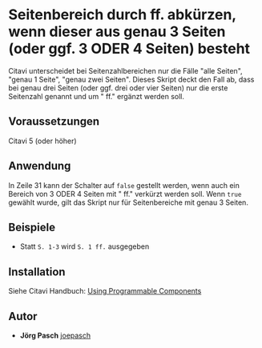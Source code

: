 # Seitenbereich durch ff. abkürzen, wenn dieser aus genau 3 Seiten (oder ggf. 3 ODER 4 Seiten) besteht

Citavi unterscheidet bei Seitenzahlbereichen nur die Fälle "alle Seiten", "genau 1 Seite", "genau zwei Seiten".
Dieses Skript deckt den Fall ab, dass bei genau drei Seiten (oder ggf. drei oder vier Seiten) nur die erste Seitenzahl genannt und um " ff." ergänzt werden soll.

## Voraussetzungen
Citavi 5 (oder höher)

## Anwendung
In Zeile 31 kann der Schalter auf `false` gestellt werden, wenn auch ein Bereich von 3 ODER 4 Seiten mit " ff." verkürzt werden soll. 
Wenn `true` gewählt wurde, gilt das Skript nur für Seitenbereiche mit genau 3 Seiten.

## Beispiele

- Statt `S. 1-3` wird `S. 1 ff.` ausgegeben

## Installation
Siehe Citavi Handbuch: [Using Programmable Components](https://www.citavi.com/programmable_components)

## Autor

* **Jörg Pasch** [joepasch](https://github.com/joepasch)
